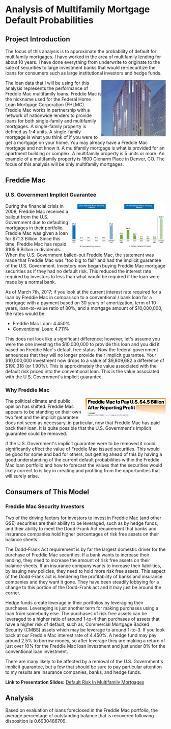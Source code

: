 # Analysis of Multifamily Mortgage Default Probabilities

## Project Introduction
The focus of this analysis is to approximate the probability of default for multifamily mortgages. I have worked in the area of multifamily lending for about 10 years. I have done everything from underwrite to originate to the sale of securities to large investment banks that would re-securitize the loans for consumers such as large institutional investors and hedge funds.

<div style="float: right; width: 40%;">
  <img src="/img/thumbs_1600-Glenarm-002.jpg" alt="1600 Glenarm Place">
</div>

The loan data that I will be using for this analysis represents the performance of Freddie Mac multifamily loans. Freddie Mac is the nickname used for the Federal Home Loan Mortgage Corporation (FHLMC). Freddie Mac works in partnership with a network of nationwide lenders to provide loans for both single-family and multifamily mortgages. A single-family property is defined as 1-4 units. A single-family mortgage is what you think of if you were to get a mortgage on your home. You may already have a Freddie Mac mortgage and not know it. A multifamily mortgage is what is provided for an apartment building or complex. A multifamily property is 5 units or more. An example of a multifamily property is 1600 Glenarm Place in Denver, CO. The focus of this analysis will be only multifamily mortgages.

## Freddie Mac

### U.S. Government Implicit Guarantee

<div style="float: right; width: 60%;">
  <img src="/img/investor-presentation.pdf.jpg" alt="Freddie Fed Bailout">
</div>

During the financial crisis in 2008, Freddie Mac received a bailout from the U.S. Government due to defaulting mortgages in their portfolio. Freddie Mac was given a loan for $71.3 Billion. Since this time, Freddie Mac has repaid $105.9 Billion in dividends. When the U.S. Government bailed-out Freddie Mac, the statement was made that Freddie Mac was "too big to fail" and had the implicit guarantee of the U.S. Government. Investors now began buying Freddie Mac mortgage securities as if they had no default risk. This reduced the interest rate required by investors to less than what would be required if the loan were made by a normal bank.

As of March 7th, 2017; if you look at the current interest rate required for a loan by Freddie Mac in comparison to a conventional / bank loan for a mortgage with a payment based on 30 years of amortization, term of 10 years, loan-to-value ratio of 80%, and a mortgage amount of $10,000,000, the rates would be:

* Freddie Mac Loan: 4.450%
* Conventional Loan: 4.711%

This does not look like a significant difference; however, let's assume you were the one investing the $10,000,000 to provide this loan and you did it based on Freddie Mac's default free status. Now the federal government announces that they will no longer provide their implicit guarantee. Your $10,000,000 investment now drops to a value of $9,809,682 a difference of $190,318 (or 1.90%). This is approximately the value associated with the default risk priced into the conventional loan. This is the value associated with the U.S. Government's implicit guarantee.

### Why Freddie Mac

<div style="float: right; width: 50%;">
  <img src="/img/freddie-mac-to-pay-treasury-4-5-billion-after-reporting-profit.jpg" alt="Freddie Fed Big Payment">
</div>

The political climate and public opinion has shifted. Freddie Mac appears to be standing on their own two feet and the implicit guarantee does not seem as necessary, in particular, now that Freddie Mac has paid back their loan. It is quite possible that the U.S. Government's implicit guarantee could be removed.

If the U.S. Government's implicit guarantee were to be removed it could significantly effect the value of Freddie Mac issued securities. This would be good for some and bad for others, but getting ahead of this by having a good understanding of the current default probabilities within the Freddie Mac loan portfolio and how to forecast the values that the securities would likely correct to is key in creating and profiting from the opportunities that will surely arise.

## Consumers of This Model

### Freddie Mac Security Investors
Two of the driving factors for investors to invest in Freddie Mac (and other GSE) securities are their ability to be leveraged, such as by hedge funds, and their ability to meet the Dodd-Frank Act requirement that banks and insurance companies hold higher percentages of risk free assets on their balance sheets.

The Dodd-Frank Act requirement is by far the largest domestic driver for the purchase of Freddie Mac securities. If a bank wants to increase their lending, they need to increase the amount of risk free assets on their balance sheets. If an insurance company wants to increase their liabilities, by issuing new policies, they need to hold more risk free assets. This aspect of the Dodd-Frank act is hendering the profitability of banks and insurance companies and they want it gone. They have been steadily lobbying for a change to this portion of the Dodd-Frank act and it may just be around the corner.

Hedge funds create leverage in their portfolios by leveraging their purchases. Leveraging is just another term for making purchases using a loan from somebody else. The purchases of risk free assets can be leveraged to a higher ratio of around 1-to-4 than purchases of assets that have a higher risk of default, such as, Commercial Mortgage Backed Security (CMBS) assets which may be leverage to around 1-to-3. If you look back at our Freddie Mac interest rate of 4.450%. A hedge fund may pay around 2.5% to borrow money, so after leverage they are making a return of just over 10% for the Freddie Mac loan investment and just under 8% for the conventional loan investment.

There are many likely to be affected by a removal of the U.S. Government's implicit guarantee, but a few that should be sure to pay particular attention to my results are insurance companies, banks, and hedge funds.

**Link to Presentation Slides:** [Default Risk In Multifamily Mortgages](https://docs.google.com/presentation/d/1AvFxeSGNUIpF76LP149ydiUKDZK0Xt6j5LOWwd6UNew/pub?start=true&loop=true&delayms=3000)

## Analysis

Based on evaluation of loans foreclosed in the Freddie Mac portfolio, the average percentage of outstanding balance that is recovered following disposition is 0.6930486709.
